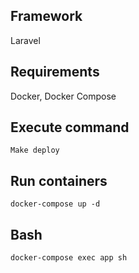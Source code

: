 ## Framework
Laravel
## Requirements

Docker, Docker Compose

## Execute command
`Make deploy`

## Run containers
`docker-compose up -d`

## Bash
`docker-compose exec app sh`
